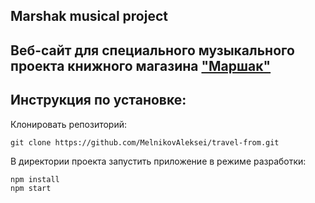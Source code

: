 ## Marshak musical project

## Веб-сайт для специального музыкального проекта книжного магазина ["Маршак"](https://marshakbooks.ru/)

## Инструкция по установке:

Клонировать репозиторий:

```
git clone https://github.com/MelnikovAleksei/travel-from.git
```

В директории проекта запустить приложение в режиме разработки:

```
npm install
npm start
```
